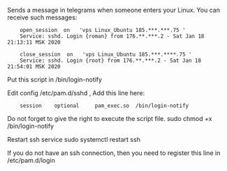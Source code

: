 Sends a message in telegrams when someone enters your Linux.
You can receive such messages:

        open_session  on   'vps Linux_Ubuntu 185.***.***.75 ' 
        Service: sshd. Login {roman} from 176.**.***.2 - Sat Jan 18 21:13:11 MSK 2020
        
        close_session  on   'vps Linux_Ubuntu 185.***.****.75 ' 
        Service: sshd. Login {root} from 176.**.***.2 - Sat Jan 18 21:54:01 MSK 2020
        
Put this script in   /bin/login-notify

Edit config  /etc/pam.d/sshd , Add this line here:

        session    optional     pam_exec.so  /bin/login-notify

Do not forget to give the right to execute the script file. 
        sudo chmod +x /bin/login-notify

Restart ssh service
        sudo systemctl restart ssh
        
If you do not have an ssh connection, then you need to register this line in /etc/pam.d/login
